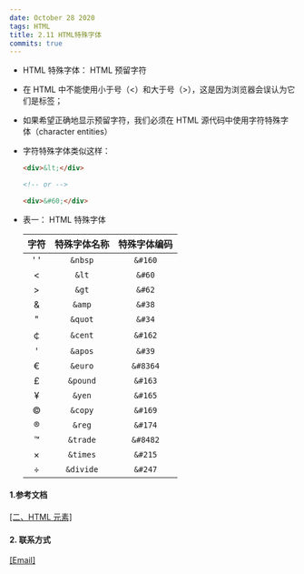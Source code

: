 ```yaml
---
date: October 28 2020
tags: HTML
title: 2.11 HTML特殊字体
commits: true
---
```


- HTML 特殊字体： HTML 预留字符

- 在 HTML 中不能使用小于号（<）和大于号（>），这是因为浏览器会误认为它们是标签；

- 如果希望正确地显示预留字符，我们必须在 HTML 源代码中使用字符特殊字体（character entities）

- 字符特殊字体类似这样：

  ```html
  <div>&lt;</div>

  <!-- or -->

  <div>&#60;</div>
  ```

- 表一： HTML 特殊字体

  | 字符 | 特殊字体名称 | 特殊字体编码 |
  | :--: | :------: | :------: |
  | ' '  |  `&nbsp`  |  `&#160`  |
  |  <   |   `&lt`   |  `&#60`   |
  |  >   |   `&gt`   |  `&#62`   |
  |  &   |  `&amp`   |  `&#38`   |
  |  "   |  `&quot`  |  `&#34`   |
  |  ￠  |  `&cent`  |  `&#162`  |
  |  '   |  `&apos`  |  `&#39`   |
  |  €   |  `&euro`  | `&#8364`  |
  |  £   | `&pound`  |  `&#163`  |
  |  ¥   |  `&yen`   |  `&#165`  |
  |  ©   |  `&copy`  |  `&#169`  |
  |  ®   |  `&reg`   |  `&#174`  |
  |  ™   | `&trade`  | `&#8482`  |
  |  ×   | `&times`  |  `&#215`  |
  |  ÷   | `&divide` |  `&#247`  |

#### 1.参考文档

[[二、HTML 元素]](https://web-dolphin.github.io/2020/10/28/HTML/Tutorial/%E4%BA%8C%E3%80%81HTML%20%E5%85%83%E7%B4%A0/)

#### 2. 联系方式

[[Email]](yuanmin8888@outlook.com)

